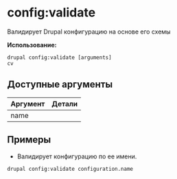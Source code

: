 # config:validate
Валидирует Drupal конфигурацию на основе его схемы

**Использование:**
```
drupal config:validate [arguments]
cv
```

## Доступные аргументы
Аргумент | Детали
---------|-------------
name | 

## Примеры
* Валидирует конфигурацию по ее имени.
```
drupal config:validate configuration.name
```
